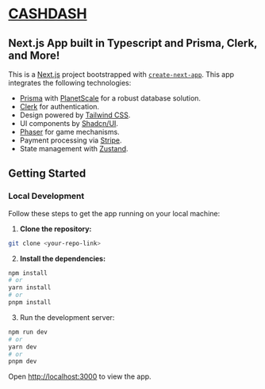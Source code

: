 # [CASHDASH](https://cashdash.space/)

## Next.js App built in Typescript and Prisma, Clerk, and More!

This is a [Next.js](https://nextjs.org/) project bootstrapped with [`create-next-app`](https://github.com/vercel/next.js/tree/canary/packages/create-next-app). This app integrates the following technologies:

- [Prisma](https://www.prisma.io/) with [PlanetScale](https://planetscale.com/) for a robust database solution.
- [Clerk](https://clerk.dev/) for authentication.
- Design powered by [Tailwind CSS](https://tailwindcss.com/).
- UI components by [Shadcn/UI](https://github.com/shadcn/ui).
- [Phaser](https://phaser.io/) for game mechanisms.
- Payment processing via [Stripe](https://stripe.com/).
- State management with [Zustand](https://github.com/pmndrs/zustand).

## Getting Started

### Local Development

Follow these steps to get the app running on your local machine:

1. **Clone the repository:**

```bash
git clone <your-repo-link>
```

2. **Install the dependencies:**
   
```bash
npm install
# or
yarn install
# or
pnpm install
```

3. Run the development server:
   
```bash
npm run dev
# or
yarn dev
# or
pnpm dev
```

Open [http://localhost:3000](http://localhost:3000) to view the app.

